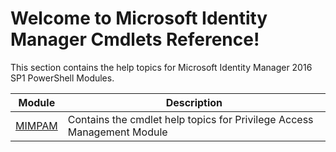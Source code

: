 # Welcome to Microsoft Identity Manager Cmdlets Reference!
  
This section contains the help topics for Microsoft Identity Manager 2016 SP1 PowerShell Modules.

Module | Description
------ | -----------
[MIMPAM](/powershell/identitymanager/mimpam/vlatest/mimpam  ) | Contains the cmdlet help topics for Privilege Access Management Module

